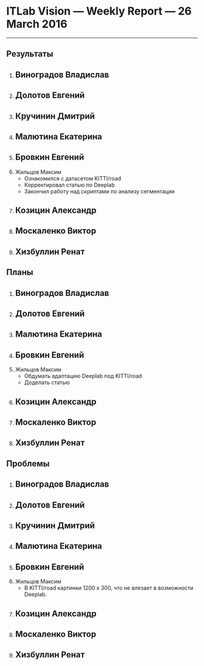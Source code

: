 # ITLab Vision — Weekly Report — 26 March 2016

----------------

## Результаты

  1. Виноградов Владислав
     - 
  1. Долотов Евгений
     -
  1. Кручинин Дмитрий
     -
  1. Малютина Екатерина
     -
  1. Бровкин Евгений
     -
  1. Жильцов Максим
     - Ознакомился с датасетом KITTI/road
     - Корректировал статью по Deeplab
     - Закончил работу над скриптами по анализу сегментации
  1. Козицин Александр
     -
  1. Москаленко Виктор
     -
  1. Хизбуллин Ренат
     -

## Планы

  1. Виноградов Владислав
     -
  1. Долотов Евгений
     -
  1. Малютина Екатерина
     -
  1. Бровкин Евгений
     -
  1. Жильцов Максим
     - Обдумать адаптацию Deeplab под KITTI/road
     - Доделать статью
  1. Козицин Александр
     -
  1. Москаленко Виктор
     -
  1. Хизбуллин Ренат
     -

## Проблемы
  1. Виноградов Владислав
     -
  1. Долотов Евгений
     -
  1. Кручинин Дмитрий
     -
  1. Малютина Екатерина
     -
  1. Бровкин Евгений
     -
  1. Жильцов Максим
     - В KITTI/road картинки 1200 х 300, что не влезает в возможности Deeplab.
  1. Козицин Александр
     -
  1. Москаленко Виктор
     -
  1. Хизбуллин Ренат
     -
